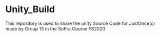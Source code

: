 # Unity_Build
This repository is used to share the unity Source Code for JustOnce(c) made by Group 13 in the SoPra Course FS2020 
